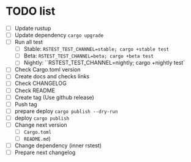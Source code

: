 # TODO list

- [ ] Update rustup
- [ ] Update dependency `cargo upgrade`
- [ ] Run all test
  - [ ] Stable: `RSTEST_TEST_CHANNEL=stable; cargo +stable test`
  - [ ] Beta: `RSTEST_TEST_CHANNEL=beta; cargo +beta test`
  - [ ] Nightly: ``RSTEST_TEST_CHANNEL=nightly; cargo +nightly test`
- [ ] Check Cargo.toml version
- [ ] Create docs and checks links
- [ ] Check CHANGELOG
- [ ] Check README
- [ ] Create tag (Use github release)
- [ ] Push tag
- [ ] prepare deploy `cargo publish --dry-run`
- [ ] deploy `cargo publish`
- [ ] Change next version
  - [ ] `Cargo.toml`
  - [ ] `README.md`)
- [ ] Change dependency (inner rstest)
- [ ] Prepare next changelog